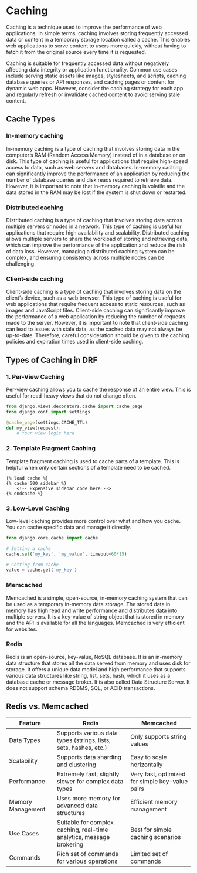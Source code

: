 # Caching 
Caching is a technique used to improve the performance of web applications. In simple terms, caching involves storing frequently accessed data or content in a temporary storage location called a cache. This enables web applications to serve content to users more quickly, without having to fetch it from the original source every time it is requested.

Caching is suitable for frequently accessed data without negatively affecting data integrity or application functionality. 
Common use cases include serving static assets like images, stylesheets, and scripts, caching database queries or API responses, and caching pages or content for dynamic web apps. However, consider the caching strategy for each app and regularly refresh or invalidate cached content to avoid serving stale content.

## Cache Types 
### In-memory caching
In-memory caching is a type of caching that involves storing data in the computer’s RAM (Random Access Memory) instead of in a database or on disk. This type of caching is useful for applications that require high-speed access to data, such as web servers and databases. In-memory caching can significantly improve the performance of an application by reducing the number of database queries and disk reads required to retrieve data. However, it is important to note that in-memory caching is volatile and the data stored in the RAM may be lost if the system is shut down or restarted. 

### Distributed caching
Distributed caching is a type of caching that involves storing data across multiple servers or nodes in a network. This type of caching is useful for applications that require high availability and scalability. Distributed caching allows multiple servers to share the workload of storing and retrieving data, which can improve the performance of the application and reduce the risk of data loss. However, managing a distributed caching system can be complex, and ensuring consistency across multiple nodes can be challenging.


### Client-side caching
Client-side caching is a type of caching that involves storing data on the client’s device, such as a web browser. This type of caching is useful for web applications that require frequent access to static resources, such as images and JavaScript files. Client-side caching can significantly improve the performance of a web application by reducing the number of requests made to the server. However, it is important to note that client-side caching can lead to issues with stale data, as the cached data may not always be up-to-date. Therefore, careful consideration should be given to the caching policies and expiration times used in client-side caching.


## Types of Caching in DRF

### 1. **Per-View Caching**
Per-view caching allows you to cache the response of an entire view. This is useful for read-heavy views that do not change often.

```python
from django.views.decorators.cache import cache_page
from django.conf import settings

@cache_page(settings.CACHE_TTL)
def my_view(request):
    # Your view logic here
```

### 2. **Template Fragment Caching**
Template fragment caching is used to cache parts of a template. This is helpful when only certain sections of a template need to be cached.

```django
{% load cache %}
{% cache 500 sidebar %}
    <!-- Expensive sidebar code here -->
{% endcache %}
```

### 3. **Low-Level Caching**
Low-level caching provides more control over what and how you cache. You can cache specific data and manage it directly.

```python
from django.core.cache import cache

# Setting a cache
cache.set('my_key', 'my_value', timeout=60*15)

# Getting from cache
value = cache.get('my_key')
```
### Memcached 
Memcached is a simple, open-source, in-memory caching system that can be used as a temporary in-memory data storage. The stored data in memory has high read and write performance and distributes data into multiple servers. It is a key-value of string object that is stored in memory and the API is available for all the languages. Memcached is very efficient for websites.

### Redis 
Redis is an open-source, key-value, NoSQL database. It is an in-memory data structure that stores all the data served from memory and uses disk for storage. It offers a unique data model and high performance that supports various data structures like string, list, sets, hash, which it uses as a database cache or message broker. It is also called Data Structure Server. It does not support schema RDBMS, SQL, or ACID transactions.
## Redis vs. Memcached

| Feature               | Redis                                  | Memcached                          |
|-----------------------|----------------------------------------|------------------------------------|
| Data Types            | Supports various data types (strings, lists, sets, hashes, etc.) | Only supports string values       |
| Scalability           | Supports data sharding and clustering  | Easy to scale horizontally         |
| Performance           | Extremely fast, slightly slower for complex data types | Very fast, optimized for simple key-value pairs |
| Memory Management     | Uses more memory for advanced data structures | Efficient memory management       |
| Use Cases             | Suitable for complex caching, real-time analytics, message brokering | Best for simple caching scenarios |
| Commands              | Rich set of commands for various operations | Limited set of commands            |
